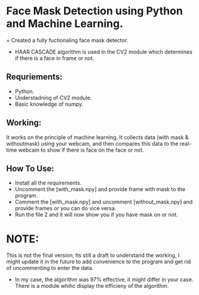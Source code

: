 # Face Mask Detection using Python and Machine Learning.

= Created a fully fuctionaling face mask detector.
- HAAR CASCADE algorithm is used in the CV2 module which determines if there is a face in frame or not.



## Requriements:

- Python.
- Understadning of CV2 module.
- Basic knowledge of numpy.

## Working:

It works on the principle of machine learning. It collects data (with mask & withoutmask) using your webcam, and then compares this data to the real-time webcam to show
if there is face on the face or not.

## How To Use:

- Install all the requirements.
- Uncomment the [with_mask.npy] and provide frame with mask to the program.
- Comment the [with_mask.npy] and uncomment [without_mask.npy] and provide frames or you can do vice versa.
- Run the file 2 and it will now show you if you have mask on or not.


# NOTE:
This is not the final version, Its still a draft to understand the working, I might update it in the future to add convenience to the program and get rid of uncommenting
to enter the data.

- In my case, the algorithm was 97% effective, it might differ in your case. There is a module whihc display the efficieny of the algorithm.
